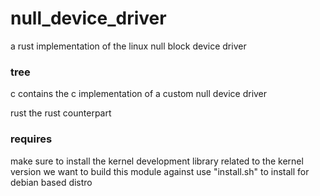 # null_device_driver
a rust implementation of the linux null block device driver

### tree
c
	contains the c implementation of a custom null device driver

rust
	the rust counterpart

### requires
make sure to install the kernel development library related to the kernel version we want to build this module against
use "install.sh" to install for debian based distro
